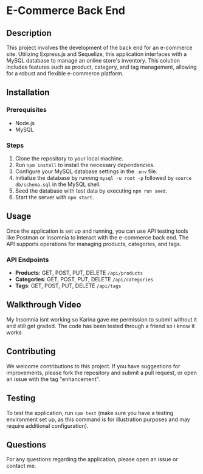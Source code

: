 # E-Commerce Back End

## Description
This project involves the development of the back end for an e-commerce site. Utilizing Express.js and Sequelize, this application interfaces with a MySQL database to manage an online store's inventory. This solution includes features such as product, category, and tag management, allowing for a robust and flexible e-commerce platform.

## Installation

### Prerequisites
- Node.js
- MySQL

### Steps
1. Clone the repository to your local machine.
2. Run `npm install` to install the necessary dependencies.
3. Configure your MySQL database settings in the `.env` file.
4. Initialize the database by running `mysql -u root -p` followed by `source db/schema.sql` in the MySQL shell.
5. Seed the database with test data by executing `npm run seed`.
6. Start the server with `npm start`.

## Usage
Once the application is set up and running, you can use API testing tools like Postman or Insomnia to interact with the e-commerce back end. The API supports operations for managing products, categories, and tags.

### API Endpoints
- **Products**: GET, POST, PUT, DELETE `/api/products`
- **Categories**: GET, POST, PUT, DELETE `/api/categories`
- **Tags**: GET, POST, PUT, DELETE `/api/tags`

## Walkthrough Video
My Insomnia isnt working so Karina gave me permission to submit without it and still get graded. The code has been tested through a friend so i know it works 

## Contributing
We welcome contributions to this project. If you have suggestions for improvements, please fork the repository and submit a pull request, or open an issue with the tag "enhancement".

## Testing
To test the application, run `npm test` (make sure you have a testing environment set up, as this command is for illustration purposes and may require additional configuration).

## Questions
For any questions regarding the application, please open an issue or contact me.

 
